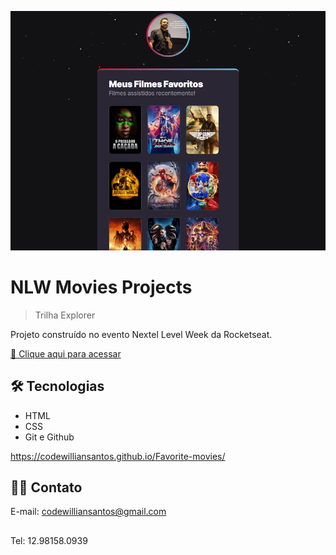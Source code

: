 ![preview](./.github/preview.png)

# NLW Movies Projects

> Trilha Explorer

Projeto construído no evento Nextel Level Week da Rocketseat.

[ 🔗 Clique aqui para acessar](https://codewilliansantos.github.io/nlw-esportes-explorer/)

## 🛠️ Tecnologias 

- HTML
- CSS
- Git e Github

https://codewilliansantos.github.io/Favorite-movies/

## 🤝🏻 Contato
E-mail: codewilliansantos@gmail.com
##
Tel: 12.98158.0939
